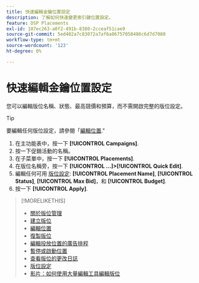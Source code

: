 ```yaml
---
title: 快速編輯金鑰位置設定
description: 了解如何快速變更索引鍵位置設定。
feature: DSP Placements
exl-id: 107ec263-a0f2-491b-8380-2cceaf51cae9
source-git-commit: 5ed402a7c83072a7af6a06757050486c6d7d7080
workflow-type: tm+mt
source-wordcount: '123'
ht-degree: 0%

---
```


# 快速編輯金鑰位置設定

<!-- Some placements don't have this option. Clarify which placement types aren't eligible -- is it PG placements, or all placements using private inventory? And anything else? -->

您可以編輯版位名稱、狀態、最高競價和預算，而不需開啟完整的版位設定。

>[!TIP]
>
> 要編輯任何版位設定，請參閱「[編輯位置](/help/dsp/campaign-management/placements/placement-edit.md).&quot;

1. 在主功能表中，按一下 **[!UICONTROL Campaigns]**.
1. 按一下促銷活動的名稱。
1. 在子菜單中，按一下 **[!UICONTROL Placements]**.
1. 在版位名稱旁，按一下  **[!UICONTROL ...]>[!UICONTROL Quick Edit]**.
1. 編輯任何可用 [版位設定](placement-settings.md):  **[!UICONTROL Placement Name]**, **[!UICONTROL Status]**, **[!UICONTROL Max Bid]**，和 **[!UICONTROL Budget]**.
1. 按一下 **[!UICONTROL Apply]**.

>[!MORELIKETHIS]
>
>* [關於版位管理](placement-about.md)
>* [建立版位](placement-create.md)
>* [編輯位置](placement-edit.md)
>* [復製版位](placement-duplicate.md)
>* [編輯投放位置的廣告排程](placement-edit-ad-schedule.md)
>* [暫停或啟動位置](placement-pause-activate.md)
>* [查看版位的更改日誌](placement-change-log.md)
>* [版位設定](placement-settings.md)
>* [影片：如何使用大量編輯工具編輯版位](https://experienceleague.adobe.com/docs/advertising-cloud-learn/tutorials/dsp/bulk-edit-placement-tools.html)

